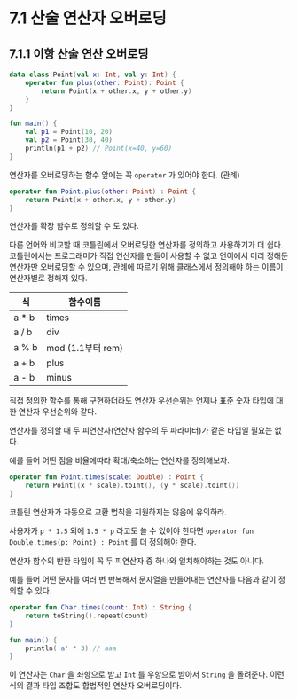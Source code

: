 # 7.1 산술 연산자 오버로딩

## 7.1.1 이항 산술 연산 오버로딩

```kotlin
data class Point(val x: Int, val y: Int) {
    operator fun plus(other: Point): Point {
        return Point(x + other.x, y + other.y)
    }
}

fun main() {
    val p1 = Point(10, 20)
    val p2 = Point(30, 40)
    println(p1 + p2) // Point(x=40, y=60)
}
```

연산자를 오버로딩하는 함수 앞에는 꼭 `operator` 가 있어야 한다. (관례)

```kotlin
operator fun Point.plus(other: Point) : Point {
    return Point(x + other.x, y + other.y)
}
```

연산자를 확장 함수로 정의할 수 도 있다.

다른 언어와 비교할 때 코틀린에서 오버로딩한 연산자를 정의하고 사용하기가 더 쉽다. 코틀린에서는 프로그래머가 직접 연산자를 만들어 사용할 수 없고 언어에서 미리 정해둔 연산자만 오버로딩할 수 있으며, 관례에 따르기 위해 클래스에서 정의해야 하는 이름이 연산자별로 정해져 있다.

| 식 | 함수이름 |
| --- | --- |
| a * b | times |
| a / b | div |
| a % b | mod (1.1부터 rem) |
| a + b | plus |
| a - b | minus |

직접 정의한 함수를 통해 구현하더라도 연산자 우선순위는 언제나 표준 숫자 타입에 대한 연산자 우선순위와 같다.

연산자를 정의할 때 두 피연산자(연산자 함수의 두 파라미터)가 같은 타입일 필요는 없다.

예를 들어 어떤 점을 비율에따라 확대/축소하는 연산자를 정의해보자.

```kotlin
operator fun Point.times(scale: Double) : Point {
    return Point((x * scale).toInt(), (y * scale).toInt())
}
```

코틀린 연산자가 자동으로 교환 법칙을 지원하지는 않음에 유의하라.

사용자가 `p * 1.5` 외에 `1.5 * p` 라고도 쓸 수 있어야 한다면 `operator fun Double.times(p: Point) : Point` 를 더 정의해야 한다.

연산자 함수의 반환 타입이 꼭 두 피연산자 중 하나와 일치해야하는 것도 아니다.

예를 들어 어떤 문자를 여러 번 반복해서 문자열을 만들어내는 연산자를 다음과 같이 정의할 수 있다.

```kotlin
operator fun Char.times(count: Int) : String {
	return toString().repeat(count)
}

fun main() {
	println('a' * 3) // aaa
}
```

이 연산자는 `Char` 을 좌항으로 받고 `Int` 를 우항으로 받아서 `String` 을 돌려준다. 이런식의 결과 타입 조합도 합법적인 연산자 오버로딩이다.